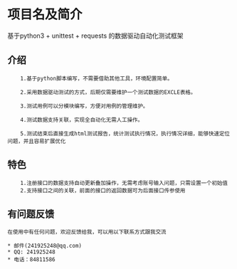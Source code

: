 项目名及简介
============
基于python3 + unittest + requests 的数据驱动自动化测试框架

介绍
--------------
        1.基于python脚本编写，不需要借助其他工具，环境配置简单。

        2.采用数据驱动测试的方式，后期仅需要维护一个测试数据的EXCLE表格。

        3.测试用例可以分模块编写，方便对用例的管理维护。

        4.测试数据支持关联，实现全自动化无需人工操作。

        5.测试结束后直接生成html测试报告，统计测试执行情况，执行情况详细，能够快速定位问题，并且容易扩展优化
    
特色
-------------
        1.注册接口的数据支持自动更新叠加操作，无需考虑账号输入问题，只需设置一个初始值
        2.支持接口之间的关联，前面的接口的返回数据可为后面接口传参使用
    
有问题反馈
-------------
    在使用中有任何问题，欢迎反馈给我，可以用以下联系方式跟我交流

    * 邮件(241925248@qq.com)
    * QQ: 241925248
    * 电话：84811586
